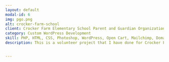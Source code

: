 ```yaml
---
layout: default
modal-id: 6
img: pgo.png
alt: crocker-farm-school
client: Crocker Farm Elementary School Parent and Guardian Organization
category: Custom WordPress Development
skill: PHP, HTML, CSS, Photoshop, WordPress, Open Cart, Mailchimp, Domain Registration, Web Hosting, Theme Customization, Social Media Integration, E-Newsletter Design and Setup, E-Commerce 
description: This is a volunteer project that I have done for Crocker Farm Elementary School Parent and Guardian Organization (PGO). The PGO chair told me that they needed a website that was easy to use and maintain. They hoped that the contents on their website and the posts on their Facebook can be synced automatically. No matter where they post the information, both Facebook and the website will be updated. They also use Mailchimp to send out e-newsletter to parents and families. They would like the new posts on the website can be automatically sent  to the parents and families regularly. Sometimes they will have fundraise events. They hope that they can sell items online. They wish this website is multilingual. <br><br> Based on their specifications,  I built two websites from ground up, the PGO blogger with WordPress and the PGO online store with Open Cart (the online store was discontinued). Following are the tasks that I have performed. <ul> <li>Worked through the full project lifecycle, including ideation, architecture, design, development, testing, release, and operation support</li><li>Researched available web host and domain registration options and made recommendations to PGO for affordable packages. Completed domain registration and set up web hosting.</li><li>Installed and configured WordPress for PGO blog. Created graphics and customized theme, found plugins that can be useful according to the requirements, installed and configured several plugins to deliver useful features</li> <li>Design and set up enewsletter in Mailchimp. Configured and integrated MailChimp with the PGO blog website to send out e-newsletter regularly</li><li>Installed and configured Open Cart for PGO online store. Created graphics and customized template, set up products in the store, configure payment methods</li> <li>Wrote detailed instructions and provided technical training to others so that they know how to update and maintain the website on their own. </li></ul><br> <button name="button2" onclick="window.open('http://pgocrockerfarm.com/')"> View Site</button>


---
```


